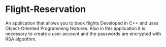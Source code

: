 # Flight-Reservation
An application that allows you to book flights Developed in C++ and uses Object-Oriented Programming features. Also in this application it is necessary to create a user account and the passwords are encrypted with RSA algorithm.
